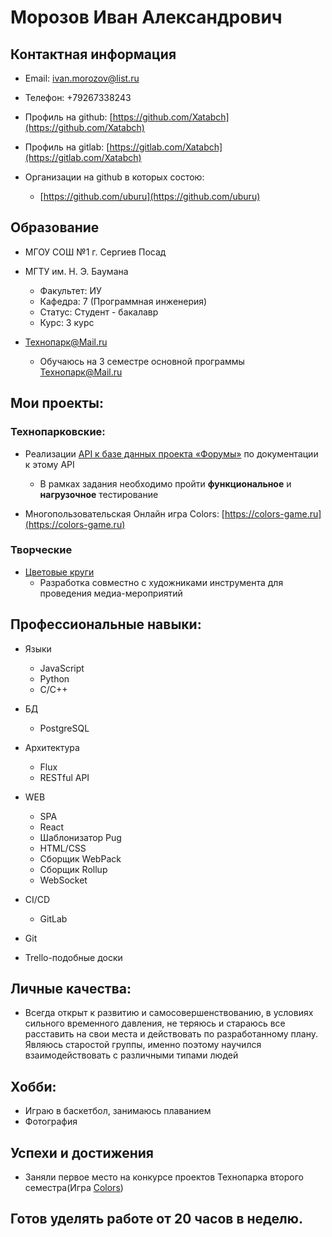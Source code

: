 # Морозов Иван Александрович
## Контактная информация

* Email: ivan.morozov@list.ru
* Телефон: +79267338243

* Профиль на github: [https://github.com/Xatabch](https://github.com/Xatabch)
* Профиль на gitlab: [https://gitlab.com/Xatabch](https://gitlab.com/Xatabch)
* Организации на github в которых состою:
  * [https://github.com/uburu](https://github.com/uburu)
  
## Образование
* МГОУ СОШ №1 г. Сергиев Посад

* МГТУ им. Н. Э. Баумана
  * Факультет: ИУ
  * Кафедра: 7 (Программная инженерия)
  * Статус: Студент - бакалавр
  * Курс: 3 курс
  
* Технопарк@Mail.ru
  * Обучаюсь на 3 семестре основной программы Технопарк@Mail.ru
  
## Мои проекты:
### Технопарковские:
* Реализации [API к базе данных проекта «Форумы»](https://github.com/Xatabch/technopark_databases) по документации к этому API
  * В рамках задания необходимо пройти **функциональное** и **нагрузочное** тестирование
  
* Многопользовательская Онлайн игра Colors: [https://colors-game.ru](https://colors-game.ru)

### Творческие
* [Цветовые круги](https://uburu.github.io)
  * Разработка совместно с художниками инструмента для проведения медиа-мероприятий
  
## Профессиональные навыки:
* Языки
  * JavaScript
  * Python
  * C/C++
  
* БД
  * PostgreSQL
  
* Архитектура
  * Flux
  * RESTful API
  
* WEB
  * SPA
  * React
  * Шаблонизатор Pug
  * HTML/CSS
  * Сборщик WebPack
  * Сборщик Rollup
  * WebSocket

* CI/CD
  * GitLab
  
* Git

* Trello-подобные доски

## Личные качества:
  * Всегда открыт к развитию и самосовершенствованию, в условиях сильного временного давления, не теряюсь и стараюсь все         расставить на свои места и действовать по разработанному плану.  Являюсь старостой группы, именно поэтому научился взаимодействовать с различными типами людей
  
## Хобби:
  * Играю в баскетбол, занимаюсь плаванием
  * Фотография
  
## Успехи и достижения
* Заняли первое место на конкурсе проектов Технопарка второго семестра(Игра [Colors](https://colors-game.ru))

## Готов уделять работе от 20 часов в неделю.
